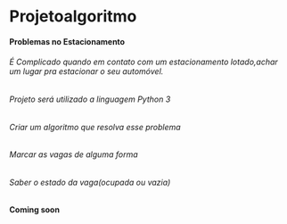 <h1>Projetoalgoritmo</h1>

<h4>Problemas no Estacionamento</h4> 
<h6>É Complicado quando em contato com um estacionamento lotado,achar um lugar pra estacionar o seu automóvel.</h6>
<h6>Projeto será utilizado a linguagem Python 3</h6> 
<h6>Criar um algoritmo que resolva esse problema</h6>
<h6>Marcar as vagas de alguma forma</h6> 
<h6>Saber o estado da vaga(ocupada ou vazia)</h6>

<h4>Coming soon</h4>
